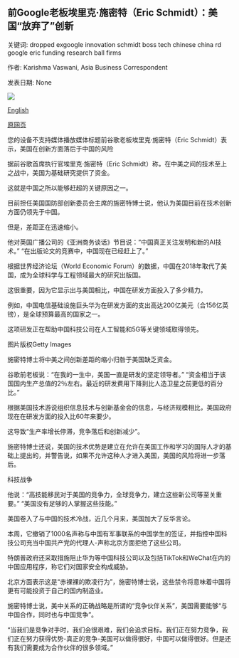 ## 前Google老板埃里克·施密特（Eric Sc​​hmidt）：美国“放弃了”创新

关键词: dropped exgoogle innovation schmidt boss tech chinese china rd google eric funding research ball firms

作者: Karishma Vaswani, Asia Business Correspondent

发表日期: None

![](https://ichef.bbci.co.uk/images/ic/1024x576/p08r2g8q.jpg)

[English](Ex-Google%20boss%20Eric%20Schmidt%3A%20US%20%27dropped%20the%20ball%27%20on%20innovation.md)

[原网页](https://www.bbc.com/news/business-54100001)

您的设备不支持媒体播放媒体标题前谷歌老板埃里克·施密特（Eric Sc​​hmidt）表示，美国在创新方面落后于中国的风险

据前谷歌首席执行官埃里克·施密特（Eric Sc​​hmidt）称，在中美之间的技术至上之战中，美国为基础研究提供了资金。

这就是中国之所以能够赶超的关键原因之一。

目前担任美国国防部创新委员会主席的施密特博士说，他认为美国目前在技术创新方面仍领先于中国。

但是，差距正在迅速缩小。

他对英国广播公司的《亚洲商务谈话》节目说：“中国真正关注发明和新的AI技术。” “在出版论文的竞赛中，中国现在已经赶上了。”

根据世界经济论坛（World Economic Forum）的数据，中国在2018年取代了美国，成为全球科学与工程领域最大的研究出版国。

这很重要，因为它显示出与美国相比，中国在研发方面投入了多少精力。

例如，中国电信基础设施巨头华为在研发方面的支出高达200亿美元（合156亿英镑），是全球预算最高的国家之一。

这项研发正在帮助中国科技公司在人工智能和5G等关键领域取得领先。

图片版权Getty Images

施密特博士将中美之间创新差距的缩小归咎于美国缺乏资金。

谷歌前老板说：“在我的一生中，美国一直是研发的坚定领导者。” “资金相当于该国国内生产总值的2％左右。最近的研发费用下降到比人造卫星之前更低的百分比。”

根据美国技术游说组织信息技术与创新基金会的信息，与经济规模相比，美国政府现在在研发方面的投入比60年来要少。

这导致“生产率增长停滞，竞争落后和创新减少”。

施密特博士还说，美国的技术优势是建立在允许在美国工作和学习的国际人才的基础上提出的，并警告说，如果不允许这种人才进入美国，美国的风险将进一步落后。

科技战争

他说：“高技能移民对于美国的竞争力，全球竞争力，建立这些新公司等至关重要。” “美国没有足够的人掌握这些技能。”

美国卷入了与中国的技术冷战，近几个月来，美国加大了反华言论。

本周，它撤销了1000名声称与中国有军事联系的中国学生的签证，并指控中国科技公司充当中国共产党的代理人-声称北京方面拒绝了这些公司。

特朗普政府还采取措施阻止华为等中国科技公司以及包括TikTok和WeChat在内的中国应用程序，称它们对国家安全构成威胁。

北京方面表示这是“赤裸裸的欺凌行为”，施密特博士说，这些禁令将意味着中国将更有可能投资于自己的国内制造业。

施密特博士说，美中关系的正确战略是所谓的“竞争伙伴关系”，美国需要能够“与中国合作，同时也与中国竞争”。

“当我们是竞争对手时，我们会很艰难，我们会追求目标。我们正在努力竞争，我们正在努力获得优势-真正的竞争-美国可以做得很好，中国可以做得很好。但是还有我们需要成为合作伙伴的很多领域。”